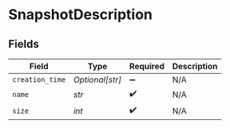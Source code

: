 # SnapshotDescription


## Fields

| Field              | Type               | Required           | Description        |
| ------------------ | ------------------ | ------------------ | ------------------ |
| `creation_time`    | *Optional[str]*    | :heavy_minus_sign: | N/A                |
| `name`             | *str*              | :heavy_check_mark: | N/A                |
| `size`             | *int*              | :heavy_check_mark: | N/A                |